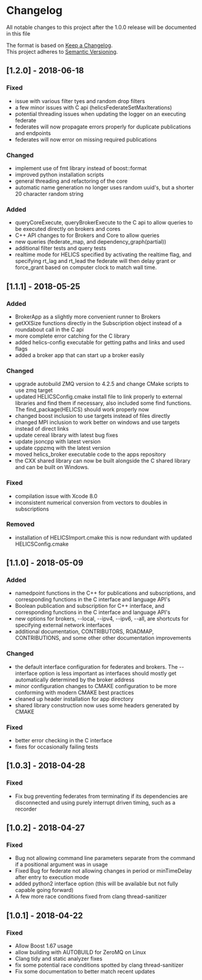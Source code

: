 # Changelog
All notable changes to this project after the 1.0.0 release will be documented in this file

The format is based on [Keep a Changelog](http://keepachangelog.com/en/1.0.0/).  
This project adheres to [Semantic Versioning](https://semver.org/spec/v2.0.0.html).
## [1.2.0] - 2018-06-18
### Fixed
 - issue with various filter tyes and random drop filters
 - a few minor issues with C api (helicsFederateSetMaxIterations)
 - potential threading issues when updating the logger on an executing federate
 - federates will now propagate errors properly for duplicate publications and endpoints
 - federates will now error on missing required publications

### Changed
 - implement use of fmt library instead of boost::format
 - improved python installation scripts
 - general threading and refactoring of the core
 - automatic name generation no longer uses random uuid's, but a shorter 20 character random string

### Added
 - queryCoreExecute, queryBrokerExecute to the C api to allow queries to be executed directly on brokers and cores
 - C++ API changes to for Brokers and Core to allow queries
 - new queries (federate_map, and dependency_graph(partial))
 - additional filter tests and query tests
 - realtime mode for HELICS specified by activating the realtime flag, and specifying rt_lag and rt_lead  the federate will then delay grant or force_grant based on computer clock to match wall time.

## [1.1.1] - 2018-05-25
### Added
 - BrokerApp as a slightly more convenient runner to Brokers
 - getXXSize functions directly in the Subscription object instead of a roundabout call in the C api
 - more complete error catching for the C library
 - added helics-config executable for getting paths and links and used flags
 - added a broker app that can start up a broker easily

### Changed
 - upgrade autobuild ZMQ version to 4.2.5 and change CMake scripts to use zmq target
 - updated HELICSConfig.cmake install file to link properly to external libraries and find them if necessary, also included some find functions.  The find_package(HELICS) should work properly now
 - changed boost inclusion to use targets instead of files directly
 - changed MPI inclusion to work better on windows and use targets instead of direct links
 - update cereal library with latest bug fixes
 - update jsoncpp with latest version
 - update cppzmq with the latest version
 - moved helics_broker executable code to the apps repository
 - the CXX shared library can now be built alongside the C shared library and can be built on Windows.

### Fixed
 - compilation issue with Xcode 8.0
 - inconsistent numerical conversion from vectors to doubles in subscriptions

### Removed
 - installation of HELICSImport.cmake  this is now redundant with updated HELICSConfig.cmake

## [1.1.0] - 2018-05-09
### Added
 - namedpoint functions in the C++ for publications and subscriptions, and corresponding functions in the C interface and language API's
 - Boolean publication and subscription for C++ interface, and corresponding functions in the C interface and language API's
 - new options for brokers, --local, --ipv4, --ipv6, --all,  are shortcuts for specifying external network interfaces
 - additional documentation, CONTRIBUTORS, ROADMAP, CONTRIBUTIONS, and some other other documentation improvements

### Changed
 - the default interface configuration for federates and brokers.  The --interface option is less important as interfaces should mostly get automatically determined by the broker address
 - minor configuration changes to CMAKE configuration to be more conforming with modern CMAKE best practices
 - cleaned up header installation for app directory
 - shared library construction now uses some headers generated by CMAKE

### Fixed
 - better error checking in the C interface
 - fixes for occasionally failing tests

## [1.0.3] - 2018-04-28
### Fixed
 - Fix bug preventing federates from terminating if its dependencies are disconnected and using purely interrupt driven timing, such as a recorder

## [1.0.2] - 2018-04-27
### Fixed
 - Bug not allowing command line parameters separate from the command if a positional argument was in usage
 - Fixed Bug for federate not allowing changes in period or minTimeDelay after entry to execution mode
 - added python2 interface option (this will be available but not fully capable going forward)
 - A few more race conditions fixed from clang thread-sanitizer

## [1.0.1] - 2018-04-22
### Fixed
 - Allow Boost 1.67 usage
 - allow building with AUTOBUILD for ZeroMQ on Linux
 - Clang tidy and static analyzer fixes
 - fix some potential race conditions spotted by clang thread-sanitizer
 - Fix some documentation to better match recent updates
